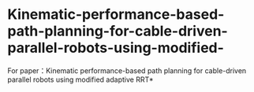 # Kinematic-performance-based-path-planning-for-cable-driven-parallel-robots-using-modified-
For paper：Kinematic performance-based path planning for cable-driven parallel robots using modified adaptive RRT*

